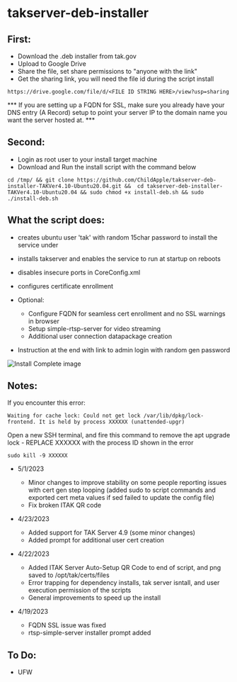 # takserver-deb-installer

## First:
- Download the .deb installer from tak.gov
- Upload to Google Drive
- Share the file, set share permissions to "anyone with the link"
- Get the sharing link, you will need the file id during the script install

```https://drive.google.com/file/d/<FILE ID STRING HERE>/view?usp=sharing```

*** If you are setting up a FQDN for SSL, make sure you already have your DNS entry (A Record) setup to point your server IP to the domain name you want the server hosted at. ***

## Second:

- Login as root user to your install target machine
- Download and Run the install script with the command below

```cd /tmp/ && git clone https://github.com/ChildApple/takserver-deb-installer-TAKVer4.10-Ubuntu20.04.git &&  cd takserver-deb-installer-TAKVer4.10-Ubuntu20.04 && sudo chmod +x install-deb.sh && sudo ./install-deb.sh```


## What the script does:

- creates ubuntu user 'tak' with random 15char password to install the service under
- installs takserver and enables the service to run at startup on reboots
- disables insecure ports in CoreConfig.xml
- configures certificate enrollment
- Optional: 
    - Configure FQDN for seamless cert enrollment and no SSL warnings in browser
    - Setup simple-rtsp-server for video streaming
    - Additional user connection datapackage creation

- Instruction at the end with link to admin login with random gen password

![Install Complete image](https://raw.githubusercontent.com/atakhq/takserver-deb-installer/master/deb-installer-done.png)


## Notes:

If you encounter this error: 

```Waiting for cache lock: Could not get lock /var/lib/dpkg/lock-frontend. It is held by process XXXXXX (unattended-upgr) ```

Open a new SSH terminal, and fire this command to remove the apt upgrade lock - REPLACE XXXXXX with the process ID shown in the error

```sudo kill -9 XXXXXX```


- 5/1/2023
  - Minor changes to improve stability on some people reporting issues with cert gen step looping (added sudo to script commands and exported cert meta values if sed failed to update the config file)
  - Fix broken ITAK QR code

- 4/23/2023
  - Added support for TAK Server 4.9 (some minor changes)
  - Added prompt for additional user cert creation

- 4/22/2023
  - Added ITAK Server Auto-Setup QR Code to end of script, and png saved to /opt/tak/certs/files
  - Error trapping for dependency installs, tak server isntall, and user execution permission of the scripts
  - General improvements to speed up the install

- 4/19/2023
  - FQDN SSL issue was fixed
  - rtsp-simple-server installer prompt added

## To Do:
- UFW

